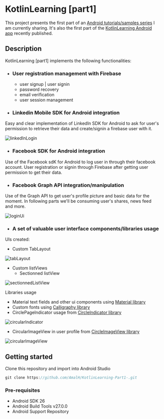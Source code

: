 # KotlinLearning [part1]
This project presents the first part of an [Android tutorials/samples series](http://www.amalhichri.net) I am currently sharing.
It's also the first part of the [KotlinLearning Android app](http://www.amalhichri.net) recently published.

## Description

KotlinLearning [part1] implements the following functionalities:

* ### User registration management with Firebase
    * user signup | user signin
    * password recovery
    * email verification
    * user session management

* ### Linkedin Mobile SDK for Android integration
Easy and clear implementation of LinkedIn SDK for Android to ask for user's permission to retrieve their data and create/signin a firebase user with it.

![linkedInLogin](https://raw.githubusercontent.com/AmalH/KotlinLearning-Part1-/master/screenshots/linkedInRegistration.png)

* ### Facebook SDK for Android integration
Use of the Facebook sdK for Android to log user in through their facebook account.
User registration or signin through Firebase after getting user permission to get their data.

* ### Facebook Graph API integration/manipulation
Use of the Graph API to get user's profile picture and basic data for the moment.
In following parts we'll be consuming user's shares, news feed and more.

![loginUi](https://raw.githubusercontent.com/AmalH/KotlinLearning-Part1-/master/screenshots/loginUI.png)

* ### A set of valuable user interface components/libraries usage
UIs created:
* Custom TabLayout

![tabLayout](https://raw.githubusercontent.com/AmalH/KotlinLearning-Part1-/master/screenshots/tabLayout.gif)

* Custom listViews
    *  Sectionned listView

![sectionnedListView](https://raw.githubusercontent.com/AmalH/KotlinLearning-Part1-/master/screenshots/sectionnedListView.png)


Libraries usage
* Material text fields and other ui components using [Material library](https://github.com/rey5137/Material/wiki/Text-Field)
* Custom fonts using [Calligraphy library](https://github.com/chrisjenx/Calligraphy)
* CirclePageIndicator usage from [CircleIndicator library](https://github.com/ongakuer/CircleIndicator)

![circularIndicator](https://raw.githubusercontent.com/AmalH/KotlinLearning-Part1-/master/screenshots/circularPageIndicator.png)

* CircularImageView in user profile from [CircleImageView library](https://github.com/hdodenhof/CircleImageView)

![circularImageView](https://raw.githubusercontent.com/AmalH/KotlinLearning-Part1-/master/screenshots/circularImageView.png)


## Getting started
Clone this repository and import into Android Studio
```javascript
git clone https://github.com/AmalH/KotlinLearning-Part1-.git
```
### Pre-requisites
* Android SDK 26
* Android Build Tools v27.0.0
* Android Support Repository